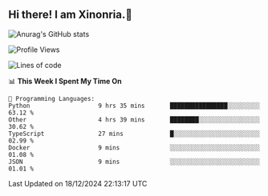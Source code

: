 ## Hi there! I am Xinonria.👋

![Anurag's GitHub stats](https://status-git-main-xinonrias-projects-f26540e3.vercel.app/api?username=xinonria&hide=stars,issues)

<!--START_SECTION:waka-->
![Profile Views](http://img.shields.io/badge/Profile%20Views-12-blue)

![Lines of code](https://img.shields.io/badge/From%20Hello%20World%20I%27ve%20Written-937.2%20thousand%20lines%20of%20code-blue)

📊 **This Week I Spent My Time On** 

```text
💬 Programming Languages: 
Python                   9 hrs 35 mins       ████████████████░░░░░░░░░   63.12 % 
Other                    4 hrs 39 mins       ████████░░░░░░░░░░░░░░░░░   30.62 % 
TypeScript               27 mins             █░░░░░░░░░░░░░░░░░░░░░░░░   02.99 % 
Docker                   9 mins              ░░░░░░░░░░░░░░░░░░░░░░░░░   01.08 % 
JSON                     9 mins              ░░░░░░░░░░░░░░░░░░░░░░░░░   01.01 % 
```


 Last Updated on 18/12/2024 22:13:17 UTC
<!--END_SECTION:waka-->

<!--
**xinonria/xinonria** is a ✨ _special_ ✨ repository because its `README.md` (this file) appears on your GitHub profile.

Here are some ideas to get you started:

- 🔭 I’m currently working on ...
- 🌱 I’m currently learning ...
- 👯 I’m looking to collaborate on ...
- 🤔 I’m looking for help with ...
- 💬 Ask me about ...
- 📫 How to reach me: ...
- 😄 Pronouns: ...
- ⚡ Fun fact: ...
-->
